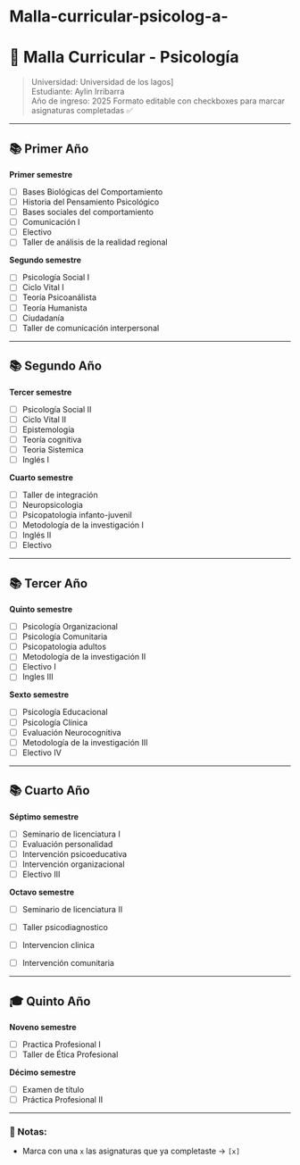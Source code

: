 # Malla-curricular-psicolog-a-
# 🧠 Malla Curricular - Psicología  
> Universidad: Universidad de los lagos]  
> Estudiante: Aylin Irribarra  
> Año de ingreso: 2025
> Formato editable con checkboxes para marcar asignaturas completadas ✅

---

## 📚 Primer Año

**Primer semestre**
- [ ] Bases Biológicas del Comportamiento 
- [ ] Historia del Pensamiento Psicológico
- [ ] Bases sociales del comportamiento 
- [ ] Comunicación I
- [ ] Electivo 
- [ ] Taller de análisis de la realidad regional 

**Segundo semestre**
- [ ] Psicología Social I
- [ ] Ciclo Vital I
- [ ] Teoría Psicoanálista
- [ ] Teoría Humanista 
- [ ] Ciudadanía 
- [ ] Taller de comunicación interpersonal

---

## 📚 Segundo Año

**Tercer semestre**
- [ ] Psicología Social II
- [ ] Ciclo Vital II
- [ ] Epistemología
- [ ] Teoría cognitiva
- [ ] Teoria Sistemica
- [ ] Inglés I

**Cuarto semestre**
- [ ] Taller de integración
- [ ] Neuropsicologia
- [ ] Psicopatologia infanto-juvenil
- [ ] Metodología de la investigación I 
- [ ] Inglés II
- [ ] Electivo 

---

## 📚 Tercer Año

**Quinto semestre**
- [ ] Psicología Organizacional 
- [ ] Psicología Comunitaria
- [ ] Psicopatologia adultos
- [ ] Metodología de la investigación II
- [ ] Electivo I
- [ ] Ingles III

**Sexto semestre**
- [ ] Psicología Educacional 
- [ ] Psicología Clínica 
- [ ] Evaluación Neurocognitiva
- [ ] Metodología de la investigación III
- [ ] Electivo IV

---

## 📚 Cuarto Año

**Séptimo semestre**
- [ ] Seminario de licenciatura I
- [ ] Evaluación personalidad 
- [ ] Intervención psicoeducativa
- [ ] Intervención organizacional
- [ ] Electivo III

**Octavo semestre**
- [ ] Seminario de licenciatura II
- [ ] Taller psicodiagnostico 
- [ ] Intervencion clinica
- [ ] Intervención comunitaria 


---

## 🎓 Quinto Año

**Noveno semestre**
- [ ] Practica Profesional I
- [ ] Taller de Ética Profesional 

**Décimo semestre**
- [ ] Examen de título 
- [ ] Práctica Profesional II

---

### 📝 Notas:
- Marca con una `x` las asignaturas que ya completaste → `[x]`
